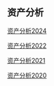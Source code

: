 ## 资产分析

[资产分析2024](../Money/资产分析2024.md)

[资产分析2022](../Money/资产分析2022.md)

[资产分析2021](../Money/资产分析2021.md)

[资产分析2020](../Money/资产分析2020.md)


